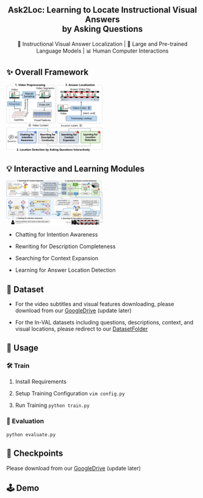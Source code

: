 <div align="center">
  <h2>Ask2Loc: Learning to Locate Instructional Visual Answers<br>by Asking Questions</h2>
  <p>🧠 Instructional Visual Answer Localization | 🤖 Large and Pre-trained Language Models | 📊 Human Computer Interactions  </p>
</div>

## ✨ Overall Framework
<img src="pics/framework.png" width="50%" />

## 💡 Interactive and Learning Modules
<img src="pics/method.png" width="50%" />

- Chatting for Intention Awareness

- Rewriting for Description Completeness

- Searching for Context Expansion

- Learning for Answer Location Detection

## 📕 Dataset
- For the video subtitles and visual features downloading, please download from our [GoogleDrive](https://anonymous.4open.science/r/Ask2Loc-480F) (update later)

- For the In-VAL datasets including questions, descriptions, context, and visual locations, please redirect to our [DatasetFolder](https://anonymous.4open.science/r/Ask2Loc-480F/dataset/)

## 🚀 Usage

### 🛠️ Train
1. Install Requirements

2. Setup Training Configuration
```vim config.py```


3. Run Training
```python train.py```

### 📜 Evaluation
```python evaluate.py```


## 📂 Checkpoints
Please download from our [GoogleDrive](https://anonymous.4open.science/r/Ask2Loc-480F) (update later)

## 🕹️ Demo
